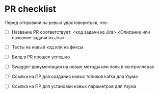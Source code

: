 # PR checklist

Перед отправкой на ревью удостовериться, что:

- [ ] Название PR соответствует: <код задачи из Jira> <Описание или название задачи из Jira>
- [ ] Тесты на новый код или на фиксы
- [ ] Билд в PR прошел успешно
- [ ] Swagger-документация на новые методы или поля в контроллерах 
- [ ] Ссылка на ПР для создания новых топиков kafka для Узума
- [ ] Ссылка на ПР для установки новых параметров для Узума

